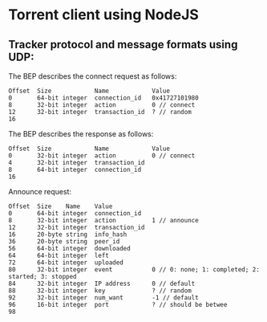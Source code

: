 # Torrent client using NodeJS


## Tracker protocol and message formats using UDP:

The BEP describes the connect request as follows:
```
Offset  Size            Name            Value
0       64-bit integer  connection_id   0x41727101980
8       32-bit integer  action          0 // connect
12      32-bit integer  transaction_id  ? // random
16
```


The BEP describes the response as follows:
```
Offset  Size            Name            Value
0       32-bit integer  action          0 // connect
4       32-bit integer  transaction_id
8       64-bit integer  connection_id
16
```


Announce request:
```
Offset  Size    Name    Value
0       64-bit integer  connection_id
8       32-bit integer  action          1 // announce
12      32-bit integer  transaction_id
16      20-byte string  info_hash
36      20-byte string  peer_id
56      64-bit integer  downloaded
64      64-bit integer  left
72      64-bit integer  uploaded
80      32-bit integer  event           0 // 0: none; 1: completed; 2: started; 3: stopped
84      32-bit integer  IP address      0 // default
88      32-bit integer  key             ? // random
92      32-bit integer  num_want        -1 // default
96      16-bit integer  port            ? // should be betwee
98
```
